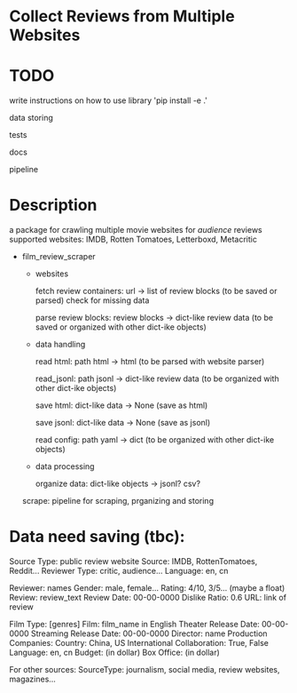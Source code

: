 # Collect Reviews from Multiple Websites

# TODO

write instructions on how to use library 'pip install -e .'

data storing

tests

docs

pipeline

# Description

a package for crawling multiple movie websites for *audience* reviews
supported websites: IMDB, Rotten Tomatoes, Letterboxd, Metacritic

- film_review_scraper

    - websites

        fetch review containers: url -> list of review blocks (to be saved or parsed)
                                        check for missing data

        parse review blocks: review blocks -> dict-like review data (to be saved or organized with other dict-ike objects)

    - data handling

        read html: path html -> html (to be parsed with website parser)

        read_jsonl: path jsonl -> dict-like review data (to be organized with other dict-ike objects)

        save html: dict-like data -> None (save as html)

        save jsonl: dict-like data -> None (save as jsonl)

        read config: path yaml -> dict (to be organized with other dict-ike objects)
    
    - data processing

        organize data: dict-like objects -> jsonl? csv? 

    scrape: pipeline for scraping, prganizing and storing




# Data need saving (tbc):

Source Type: public review website
Source: IMDB, RottenTomatoes, Reddit...
Reviewer Type: critic, audience...
Language: en, cn

Reviewer: names
Gender: male, female...
Rating: 4/10, 3/5... (maybe a float)
Review: review_text
Review Date: 00-00-0000
Dislike Ratio: 0.6
URL: link of review

Film Type: [genres]
Film: film_name in English
Theater Release Date: 00-00-0000
Streaming Release Date: 00-00-0000
Director: name
Production Companies: 
Country: China, US
International Collaboration: True, False
Language: en, cn
Budget: (in dollar)
Box Office: (in dollar)


For other sources:
SourceType: journalism, social media, review websites, magazines...

